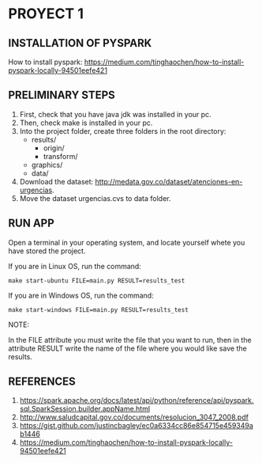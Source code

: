 # PROYECT 1
## INSTALLATION OF PYSPARK

How to install pyspark: https://medium.com/tinghaochen/how-to-install-pyspark-locally-94501eefe421
## PRELIMINARY STEPS

1. First, check that you have java jdk was installed in your pc.
2. Then, check make is installed in your pc.
2. Into the project folder, create three folders in the root directory:
    - results/
        - origin/
        - transform/
    - graphics/
    - data/
3. Download the dataset: http://medata.gov.co/dataset/atenciones-en-urgencias.
4. Move the dataset urgencias.cvs to data folder.
## RUN APP

Open a terminal in your operating system, and locate yourself whete you have stored the project.

If you are in Linux OS, run the command:

~~~
make start-ubuntu FILE=main.py RESULT=results_test
~~~

If you are in Windows OS, run the command:

~~~
make start-windows FILE=main.py RESULT=results_test
~~~

NOTE:

In the FILE attribute you must write the file that you want to run, then in the attribute RESULT write the name of the file
where you would like save the results.

## REFERENCES

1. https://spark.apache.org/docs/latest/api/python/reference/api/pyspark.sql.SparkSession.builder.appName.html 
2. http://www.saludcapital.gov.co/documents/resolucion_3047_2008.pdf
3. https://gist.github.com/justincbagley/ec0a6334cc86e854715e459349ab1446
4. https://medium.com/tinghaochen/how-to-install-pyspark-locally-94501eefe421